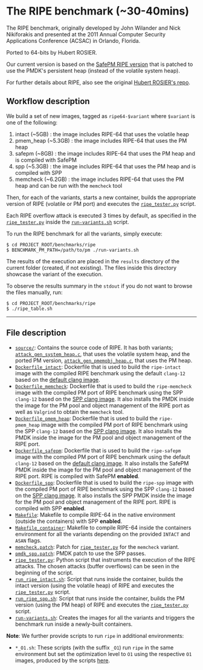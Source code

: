 # The RIPE benchmark (~30-40mins)

The RIPE benchmark, originally developed by John Wilander and Nick Nikiforakis and
presented at the 2011 Annual Computer Security Applications Conference (ACSAC) in Orlando, Florida.

Ported to 64-bits by Hubert ROSIER.

Our current version is based on the [SafePM RIPE version](https://github.com/TUM-DSE/safepm/tree/master/benchmarks/ripe) that is patched to use the PMDK's persistent heap (instead of the volatile system heap).

For further details about RIPE, also see the original [Hubert ROSIER's repo](https://github.com/hrosier/ripe64).

## Workflow description

We build a set of new images, tagged as `ripe64-$variant` where `$variant` is one of the following:
1. intact (~5GB) : the image includes RIPE-64 that uses the volatile heap
2. pmem_heap (~5.3GB) : the image includes RIPE-64 that uses the PM heap
3. safepm (~8GB) : the image includes RIPE-64 that uses the PM heap and is compiled with SafePM
4. spp (~5.3GB) : the image includes RIPE-64 that uses the PM heap and is compiled with SPP
5. memcheck (~6.2GB) : the image includes RIPE-64 that uses the PM heap and can be run with the `memcheck` tool

Then, for each of the variants, starts a new container, builds the appropriate version of RIPE (volatile or PM port) and executes the [`ripe_tester.py`](./ripe_tester.py) script. 

Each RIPE overflow attack is executed 3 times by default, as specified in the [`ripe_tester.py`](./ripe_tester.py) inside the [`run-variants.sh`](./run-variants.sh) script.

To run the RIPE benchmark for all the variants, simply execute:
```
$ cd PROJECT_ROOT/benchmarks/ripe
$ BENCHMARK_PM_PATH=/path/to/pm ./run-variants.sh
```

The results of the execution are placed in the `results` directory of the current folder (created, if not existing).
The files inside this directory showcase the variant of the execution.

To observe the results summary in the `stdout` if you do not want to browse the files manually, run:
```
$ cd PROJECT_ROOT/benchmarks/ripe
$ ./ripe_table.sh
```

---

## File description
- [`source/`](./source/): Contains the source code of RIPE. It has both variants; [`attack_gen_system_heap.c`](./source/attack_gen_system_heap.c), that uses the volatile system heap, and the ported PM version, [`attack_gen_pmemobj_heap.c`](./source/attack_gen_pmemobj_heap.c), that uses the PM heap.
- [`Dockerfile_intact`](./Dockerfile_intact): Dockerfile that is used to build the `ripe-intact` image with the compiled RIPE benchmark using the default `clang-12` based on the [default clang image](../../utils/docker/compiler_images/).
- [`Dockerfile_memcheck`](./Dockerfile_memcheck): Dockerfile that is used to build the `ripe-memcheck` image with the compiled PM port of RIPE benchmark using the SPP `clang-12` based on the [SPP clang image](../../utils/docker/compiler_images/). It also installs the PMDK inside the image for the PM pool and object management of the RIPE port as well as `Valgrind` to obtain the `memcheck` tool. 
- [`Dockerfile_pmem_heap`](./Dockerfile_pmem_heap): Dockerfile that is used to build the `ripe-pmem_heap` image with the compiled PM port of RIPE benchmark using the SPP `clang-12` based on the [SPP clang image](../../utils/docker/compiler_images/). It also installs the PMDK inside the image for the PM pool and object management of the RIPE port.
- [`Dockerfile_safepm`](./Dockerfile_safepm): Dockerfile that is used to build the `ripe-safepm` image with the compiled PM port of RIPE benchmark using the default `clang-12` based on the [default clang image](../../utils/docker/compiler_images/). It also installs the SafePM PMDK inside the image for the PM pool and object management of the RIPE port. RIPE is compiled with SafePM **enabled**.
- [`Dockerfile_spp`](./Dockerfile_spp): Dockerfile that is used to build the `ripe-spp` image with the compiled PM port of RIPE benchmark using the SPP `clang-12` based on the [SPP clang image](../../utils/docker/compiler_images/). It also installs the SPP PMDK inside the image for the PM pool and object management of the RIPE port. RIPE is compiled with SPP **enabled**.
- [`Makefile`](./Makefile): Makefile to compile RIPE-64 in the native environment (outside the containers) with SPP **enabled**.
- [`Makefile_container`](./Makefile_container): Makefile to compile RIPE-64 inside the containers environment for all the variants depending on the provided `INTACT` and `ASAN` flags.
- [`memcheck.patch`](./memcheck.patch): Patch for [`ripe_tester.py`](./ripe_tester.py) for the `memcheck` variant.
- [`pmdk_spp.patch`](./pmdk_spp.patch): PMDK patch to use the SPP passes.
- [`ripe_tester.py`](./ripe_tester.py): Python script that instruments the execution of the RIPE attacks. The chosen attacks (buffer overflows) can be seen in the beginning of the script.
- [`run_ripe_intact.sh`](./run_ripe_intact.sh): Script that runs inside the container, builds the intact version (using the volatile heap) of RIPE and executes the [`ripe_tester.py`](./ripe_tester.py) script.
- [`run_ripe_spp.sh`](./run_ripe_spp.sh): Script that runs inside the container, builds the PM version (using the PM heap) of RIPE and executes the [`ripe_tester.py`](./ripe_tester.py) script.
- [`run-variants.sh`](./run-variants.sh): Creates the images for all the variants and triggers the benchmark run inside a newly-built containers.

**Note**: We further provide scripts to run `ripe` in additional environments:
- `*_O1.sh`: These scripts (with the suffix `_O1`) run `ripe` in the same environment but set the optimization level to `O1` using the respective `O1` images, produced by the scripts [here](../../utils/docker/packaged_environments/).
